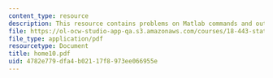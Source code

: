 ```yaml
---
content_type: resource
description: This resource contains problems on Matlab commands and outputs.
file: https://ol-ocw-studio-app-qa.s3.amazonaws.com/courses/18-443-statistics-for-applications-fall-2006/4782e779dfa4b02117f8973ee066955e_home10.pdf
file_type: application/pdf
resourcetype: Document
title: home10.pdf
uid: 4782e779-dfa4-b021-17f8-973ee066955e
---
```

